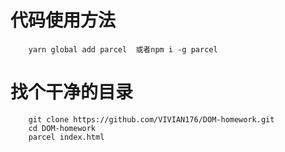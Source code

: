 # 代码使用方法
        yarn global add parcel  或者npm i -g parcel
# 找个干净的目录
        git clone https://github.com/VIVIAN176/DOM-homework.git
        cd DOM-homework
        parcel index.html

